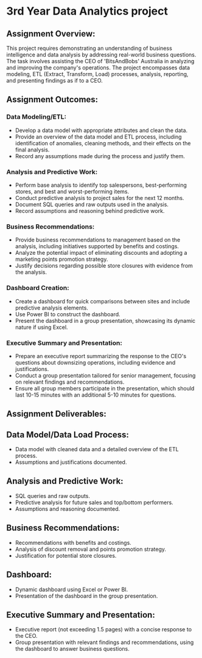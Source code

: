 # 3rd Year Data Analytics project

## Assignment Overview:

This project requires demonstrating an understanding of business intelligence and data analysis by addressing real-world business questions. The task involves assisting the CEO of 'BitsAndBobs' Australia in analyzing and improving the company's operations. The project encompasses data modeling, ETL (Extract, Transform, Load) processes, analysis, reporting, and presenting findings as if to a CEO.

## Assignment Outcomes:

### Data Modeling/ETL:

* Develop a data model with appropriate attributes and clean the data.
* Provide an overview of the data model and ETL process, including identification of anomalies, cleaning methods, and their effects on the final analysis.
* Record any assumptions made during the process and justify them.

### Analysis and Predictive Work:

* Perform base analysis to identify top salespersons, best-performing stores, and best and worst-performing items.
* Conduct predictive analysis to project sales for the next 12 months.
* Document SQL queries and raw outputs used in the analysis.
* Record assumptions and reasoning behind predictive work.

### Business Recommendations:

* Provide business recommendations to management based on the analysis, including initiatives supported by benefits and costings.
* Analyze the potential impact of eliminating discounts and adopting a marketing points promotion strategy.
* Justify decisions regarding possible store closures with evidence from the analysis.

### Dashboard Creation:

* Create a dashboard for quick comparisons between sites and include predictive analysis elements.
* Use Power BI to construct the dashboard.
* Present the dashboard in a group presentation, showcasing its dynamic nature if using Excel.

### Executive Summary and Presentation:

* Prepare an executive report summarizing the response to the CEO's questions about downsizing operations, including evidence and justifications.
* Conduct a group presentation tailored for senior management, focusing on relevant findings and recommendations.
* Ensure all group members participate in the presentation, which should last 10-15 minutes with an additional 5-10 minutes for questions.

## Assignment Deliverables:

## Data Model/Data Load Process:

* Data model with cleaned data and a detailed overview of the ETL process.
* Assumptions and justifications documented.

## Analysis and Predictive Work:

* SQL queries and raw outputs.
* Predictive analysis for future sales and top/bottom performers.
* Assumptions and reasoning documented.

## Business Recommendations:

* Recommendations with benefits and costings.
* Analysis of discount removal and points promotion strategy.
* Justification for potential store closures.

## Dashboard:

* Dynamic dashboard using Excel or Power BI.
* Presentation of the dashboard in the group presentation.

## Executive Summary and Presentation:

* Executive report (not exceeding 1.5 pages) with a concise response to the CEO.
* Group presentation with relevant findings and recommendations, using the dashboard to answer business questions.